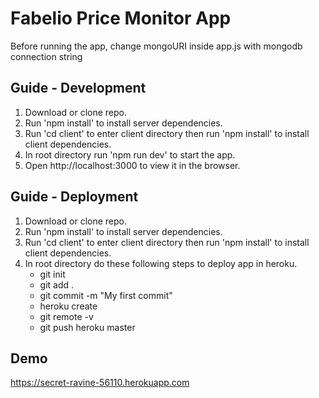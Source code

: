 # Fabelio Price Monitor App

Before running the app, change mongoURI inside app.js with mongodb connection string

## Guide - Development
1. Download or clone repo.
2. Run 'npm install' to install server dependencies.
3. Run 'cd client' to enter client directory then run 'npm install' to install client dependencies.
4. In root directory run 'npm run dev' to start the app.
5. Open http://localhost:3000 to view it in the browser.

## Guide - Deployment
1. Download or clone repo.
2. Run 'npm install' to install server dependencies.
3. Run 'cd client' to enter client directory then run 'npm install' to install client dependencies.
4. In root directory do these following steps to deploy app in heroku.
    * git init
    * git add .
    * git commit -m "My first commit"
    * heroku create
    * git remote -v
    * git push heroku master

## Demo
https://secret-ravine-56110.herokuapp.com
